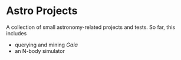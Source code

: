# Astro Projects

A collection of small astronomy-related projects and tests. So far, this
includes

- querying and mining _Gaia_
- an N-body simulator
